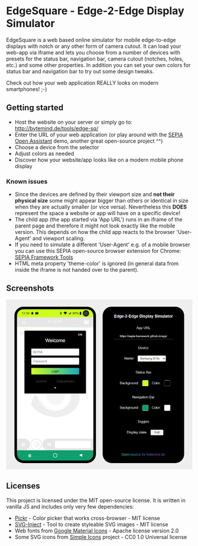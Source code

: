 # EdgeSquare - Edge-2-Edge Display Simulator 

EdgeSquare is a web based online simulator for mobile edge-to-edge displays with notch or any other form of camera cutout. 
It can load your web-app via iframe and lets you choose from a number of devices with presets for the status bar, navigation bar, camera cutout (notches, holes, etc.) and some other properties.
In addition you can set your own colors for status bar and navigation bar to try out some design tweaks.  
  
Check out how your web application REALLY looks on modern smartphones! ;-)  
  
## Getting started

* Host the website on your server or simply go to: http://bytemind.de/tools/edge-sq/
* Enter the URL of your web application (or play around with the [SEPIA Open Assistant](https://sepia-framework.github.io/) demo, another great open-source project ^^)
* Choose a device from the selector
* Adjust colors as needed
* Discover how your website/app looks like on a modern mobile phone display

### Known issues

* Since the devices are defined by their viewport size and **not their physical size** some might appear bigger than others or identical in size when they are actually smaller (or vice versa). Nevertheless this **DOES** represent the space a website or app will have on a specific device!
* The child app (the app started via 'App URL') runs in an iframe of the parent page and therefore it might not look exactly like the mobile version. This depends on how the child app reacts to the browser 'User-Agent' and viewport scaling.
* If you need to simulate a different 'User-Agent' e.g. of a mobile browser you can use this SEPIA open-source browser extension for Chrome: [SEPIA Framework Tools](https://github.com/SEPIA-Framework/sepia-browser-extensions)
* HTML meta property 'theme-color' is ignored (in general data from inside the iframe is not handed over to the parent).

## Screenshots

<p align="center">
  <img src="screenshots/edge-sq-sim_2.png" alt="EdgeSquare using SEPIA App"/>
</p>

## Licenses

This project is licensed under the MIT open-source license.
It is written in vanilla JS and includes only very few dependencies:
* [Pickr](https://github.com/Simonwep/pickr) - Color picker that works cross-browser - MIT license
* [SVG-Inject](https://github.com/iconfu/svg-inject) - Tool to create styleable SVG images - MIT license
* Web fonts from [Google Material Icons](https://material.io/resources/icons/) - Apache license version 2.0
* Some SVG icons from [Simple Icons](https://simpleicons.org/) project - CC0 1.0 Universal license